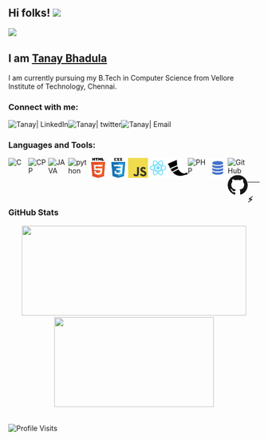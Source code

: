  
## Hi folks! <img src="https://media.giphy.com/media/hvRJCLFzcasrR4ia7z/giphy.gif" width="28">

<img src="https://c.tenor.com/8PDB3JNNq98AAAAC/silicon-valley.gif">

## I am [Tanay Bhadula](https://github.com/TanayBhadula)

I am currently pursuing my B.Tech in Computer Science from Vellore Institute of Technology, Chennai.

 ### Connect with me:

[<img align="left" alt="Tanay| LinkedIn" src="https://img.shields.io/badge/linkedin%20-%230077B5.svg?&style=flat&logo=linkedin&logoColor=white" />][linkedin]
[<img align="left" alt="Tanay| twitter" src="https://img.shields.io/badge/Twitter-1DA1F2?style=flat&logo=twitter&logoColor=white" />][twitter]
[<img align="left" alt="Tanay| Email" src="https://img.shields.io/badge/Gmail-D14836?style=flat&logo=gmail&logoColor=white" />][mail]

<br/>


### Languages and Tools:

<img align="left" alt="C" width="40px" src="https://raw.githubusercontent.com/jmnote/z-icons/master/svg/c.svg" />
<img align="left" alt="CPP" width="40px" src="https://raw.githubusercontent.com/jmnote/z-icons/master/svg/cpp.svg" />
<img align="left" alt="JAVA" width="40px" src="https://raw.githubusercontent.com/jmnote/z-icons/master/svg/java.svg" />
<img align="left" alt="python" width="40px" src="https://raw.githubusercontent.com/jmnote/z-icons/master/svg/python.svg" />
<img align="left" alt="HTML5" width="40px" src="https://raw.githubusercontent.com/github/explore/80688e429a7d4ef2fca1e82350fe8e3517d3494d/topics/html/html.png" />
<img align="left" alt="CSS3" width="40px" src="https://raw.githubusercontent.com/github/explore/80688e429a7d4ef2fca1e82350fe8e3517d3494d/topics/css/css.png" />
<img align="left" alt="JavaScript" width="40px" src="https://raw.githubusercontent.com/github/explore/80688e429a7d4ef2fca1e82350fe8e3517d3494d/topics/javascript/javascript.png" />
<img align="left" alt="React" width="40px" src="https://raw.githubusercontent.com/github/explore/80688e429a7d4ef2fca1e82350fe8e3517d3494d/topics/react/react.png" />
<img align="left" alt="Flask" width="40px" src="https://github.com/simple-icons/simple-icons/blob/develop/icons/flask.svg" />
<img align="left" alt="PHP" width="40px" src="https://raw.githubusercontent.com/jmnote/z-icons/master/svg/php.svg" />
<img align="left" alt="SQL" width="40px" src="https://raw.githubusercontent.com/github/explore/80688e429a7d4ef2fca1e82350fe8e3517d3494d/topics/sql/sql.png" />
<img align="left" alt="GitHub" width="40px" src="https://raw.githubusercontent.com/jmnote/z-icons/master/svg/git.svg" />
<img align="left" alt="GitHub" width="40px" src="https://raw.githubusercontent.com/github/explore/78df643247d429f6cc873026c0622819ad797942/topics/github/github.png" />

<br />
<br />

---

### :zap: GitHub Stats

<p align="center">
    <a href="https://github.com/TanayBhadula">
    <img height="180em" width="450em" src="https://github-readme-stats.vercel.app/api?username=TanayBhadula&count_private=true&show_icons=true&hide_title=true&theme=radical"/>
    <img height="180em" width="320em" src="https://github-readme-stats.vercel.app/api/top-langs/?username=TanayBhadula&langs_count=6&layout=compact&theme=radical"/>
    </a>
</p>


[linkedin]: https://www.linkedin.com/in/tanay-bhadula/
[twitter]: https://twitter.com/tanaybhadula/
[mail]: mailto:tanaybhadula2002@gmail.com 

<br />

<img src="https://badges.pufler.dev/visits/TanayBhadula/TanayBhadula?style=for-the-badge&label=Profile%20Visits" alt="Profile Visits">
